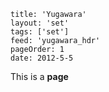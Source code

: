 ```
title: 'Yugawara'
layout: 'set'
tags: ['set']
feed: 'yugawara_hdr'
pageOrder: 1
date: 2012-5-5
```

This is a **page**